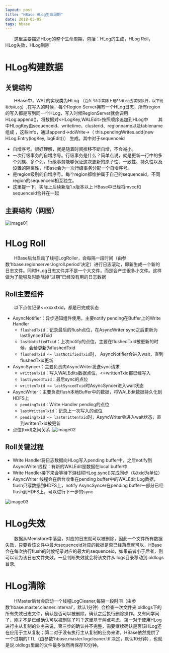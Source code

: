 ```yaml
---
layout: post
title: "HBase HLog生命周期"
date: 2018-05-05
tags: hbase
---
```


&emsp;&emsp;这里主要描述HLog的整个生命周期，包括：HLog的生成，HLog Roll，HLog失效，HLog删除

# HLog构建数据
## 关键结构
&emsp;&emsp;HBase中，WAL的实现类为HLog （`在0.98中实际上是FSHLog去实现执行，以下统称为HLog`）,在写入的时候，每个Region Server拥有一个HLog日志，所有region的写入都是写到同一个HLog，写入时候RegionServer就会调用HLog.append()，将数据对<HLogKey,WALEdit>按照顺序追加到HLog中
&emsp;&emsp;其中HLogKey由sequenceid、writetime、clusterid、regionname以及tablename组成 ，这些info，通过append->doWrite->（ this.pendingWrites.add(new HLog.Entry(logKey, logEdit))） 生成。其中对于sequenceid
* 自增序号。很好理解，就是随着时间推移不断自增，不会减小。
* 一次行级事务的自增序号。行级事务是什么？简单点说，就是更新一行中的多个列族、多个列，行级事务能够保证这次更新的原子性、一致性、持久性以及设置的隔离性，HBase会为一次行级事务分配一个自增序号。
* 是region级别的自增序号。每个region都维护属于自己的sequenceid，不同region的sequenceid相互独立。
* 这里提一下，实际上后续新版1.x版本以上 HBase中已经将mvcc和sequenceid合并在一起

## 主要结构（网图）
![image01](https://igithu.github.io/summary/images/hlog.png)

# HLog Roll
&emsp;&emsp;HBase后台启动了线程LogRoller，会每隔一段时间（由参数’hbase.regionserver.logroll.period’决定）进行日志滚动，即新生成一个新的日志文件。同时HLog日志文件并不是一个大文件，而是会产生很多小文件。这样做为了能够及时删除掉“过期”已经没有用的日志数据
## Roll主要组件
&emsp;&emsp;以下点位记录<=xxxxtxid，都是已完成状态
* AsyncNotifier：异步通知组件使用，主要notify pending在Buffer上的Write Handler
  * `flushedTxid`：记录最后的flush点位，在AsyncWriter sync之后更新为lastSyncedTxid
  * `lastNotifiedTxid`：上次notify的点位，主要在flushedTxid被更新的时候，会给更新为flushedTxid
  * `flushedTxid <= lastNotifiedTxid`时， AsyncNotifier会进入wait，直到flushedTxid更新
* AsyncSyncer：主要负责向AsyncWriter发送sync请求 
  * `writtenTxid`：写入WALEdits数据点位，<=writtenTxid都已经写入
  * `lastSyncedTxid`：最后sync的点位
  * `writtenTxid <= lastSyncedTxid`时AsyncSyncer进入wait状态
* AsyncWriter：主要负责flush本地Buffer中的数据，将WALEdit数据持久化到HDFS上
  * `pendingTxid`：Write Handler pending的点位
  * `lastWrittenTxid`：记录上一次写入的点位
  * `pendingTxid <= lastWrittenTxid`时，AsyncWriter会进入wait状态，直到writtenTxid被更新
* 点位(txid)之间关系
  ![image02](https://igithu.github.io/summary/images/txid.png)


## Roll关键过程
* Write Handler将日志数据向HLog写入pending buffer中，之后notify到AsyncWriter线程：有新的WALEdit是数据在local buffer中
* Write Handler接下来会等待下游线程HLog.sync()完成同步（以txid为单位）
* AsyncWriter 线程会在后台收集在pending buffer中的WALEdit Log数据，flush只写数据到HDFS上，notify AsyncSyncer在pending buffer一部分已经flush到HDFS上，可以进行下一步的sync

![image03](https://igithu.github.io/summary/images/hlog-disk.png)

# HLog失效
&emsp;&emsp;数据从Memstore中落盘，对应的日志就可以被删除，因此一个文件所有数据失效，只要看该文件中最大sequenceid对应的数据是否已经落盘就可以，HBase会在每次执行flush的时候纪录对应的最大的sequenceid，如果前者小于后者，则可以认为该日志文件失效。一旦判断失效就会将该文件从.logs目录移动到.oldlogs目录,


# HLog清除
&emsp;&emsp;HMaster后台会启动一个线程LogCleaner,每隔一段时间（由参数’hbase.master.cleaner.interval’，默认1分钟）会检查一次文件夹.oldlogs下的所有失效日志文件，确认是否可以被删除，确认之后执行删除操作。又有同学问了，刚才不是已经确认可以被删除了吗？这里基于两点考虑，第一对于使用HLog进行主从复制的业务来说，第三步的确认并不完整，需要继续确认是否该HLog还在应用于主从复制；第二对于没有执行主从复制的业务来讲，HBase依然提供了一个过期的TTL（由参数’hbase.master.logcleaner.ttl’决定，默认10分钟），也就是说.oldlogs里面的文件最多依然再保存10分钟。

